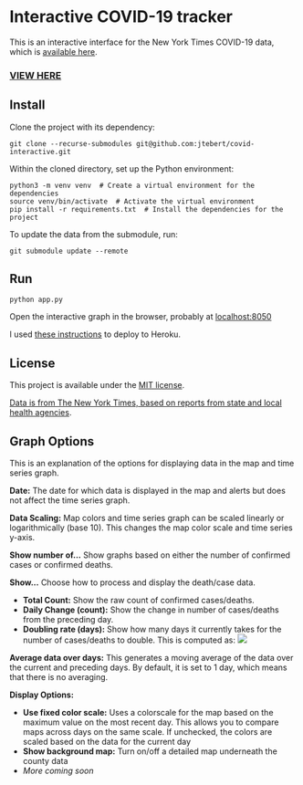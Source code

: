 # Interactive COVID-19 tracker

This is an interactive interface for the New York Times COVID-19 data, which is [available here](https://github.com/nytimes/covid-19-data).

### [VIEW HERE](http://covid-19.juliaebert.com)

## Install

Clone the project with its dependency:

```shell
git clone --recurse-submodules git@github.com:jtebert/covid-interactive.git
```

Within the cloned directory, set up the Python environment:

```shell
python3 -m venv venv  # Create a virtual environment for the dependencies
source venv/bin/activate  # Activate the virtual environment
pip install -r requirements.txt  # Install the dependencies for the project
```

To update the data from the submodule, run:

```shell
git submodule update --remote
```

## Run

```shell
python app.py
```

Open the interactive graph in the browser, probably at [localhost:8050](http://127.0.0.1:8050/)

I used [these instructions](https://dash.plotly.com/deployment) to deploy to Heroku.

## License

This project is available under the [MIT license](LICENSE.md).

[Data is from The New York Times, based on reports from state and local health agencies](https://github.com/nytimes/covid-19-data).

## Graph Options

This is an explanation of the options for displaying data in the map and time series graph.

**Date:** The date for which data is displayed in the map and alerts but does not affect the time series graph.

**Data Scaling:** Map colors and time series graph can be scaled linearly or logarithmically (base 10). This changes the map color scale and time series y-axis.

**Show number of...** Show graphs based on either the number of confirmed cases or confirmed deaths.

**Show...** Choose how to process and display the death/case data.
- **Total Count:** Show the raw count of confirmed cases/deaths.
- **Daily Change (count):** Show the change in number of cases/deaths from the preceding day.
- **Doubling rate (days):** Show how many days it currently takes for the number of cases/deaths to double. This is computed as:
  <img src="https://render.githubusercontent.com/render/math?math=1/\log_2(\frac{\text{today}}{\text{yesterday}})">

**Average data over days:** This generates a moving average of the data over the current and preceding days. By default, it is set to 1 day, which means that there is no averaging.

**Display Options:**
- **Use fixed color scale:** Uses a colorscale for the map based on the maximum value on the most recent day. This allows you to compare maps across days on the same scale. If unchecked, the colors are scaled based on the data for the current day
- **Show background map:** Turn on/off a detailed map underneath the county data
- *More coming soon*